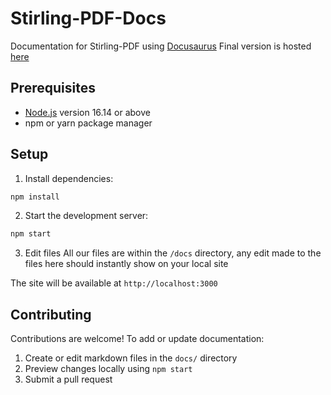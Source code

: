# Stirling-PDF-Docs
Documentation for Stirling-PDF using [Docusaurus](https://docusaurus.io/)
Final version is hosted [here](https://docs.stirlingpdf.com/)

## Prerequisites

- [Node.js](https://nodejs.org/en/download) version 16.14 or above
- npm or yarn package manager

## Setup

1. Install dependencies:
```bash
npm install
```

2. Start the development server:
```bash
npm start
```

3. Edit files
   All our files are within the ``/docs`` directory, any edit made to the files here should instantly show on your local site

The site will be available at `http://localhost:3000`

## Contributing

Contributions are welcome! To add or update documentation:

1. Create or edit markdown files in the `docs/` directory
2. Preview changes locally using `npm start`
3. Submit a pull request
